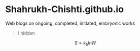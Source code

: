 # Shahrukh-Chishti.github.io
Web blogs on ongoing, completed, initiated, embryonic works


[google]:www.google.com

>! hidden

$$ S=k_blnW $$
